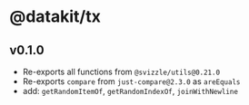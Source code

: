 # @datakit/tx

## v0.1.0

- Re-exports all functions from `@svizzle/utils@0.21.0`
- Re-exports `compare` from `just-compare@2.3.0` as `areEquals`
- add: `getRandomItemOf`, `getRandomIndexOf`, `joinWithNewline`
